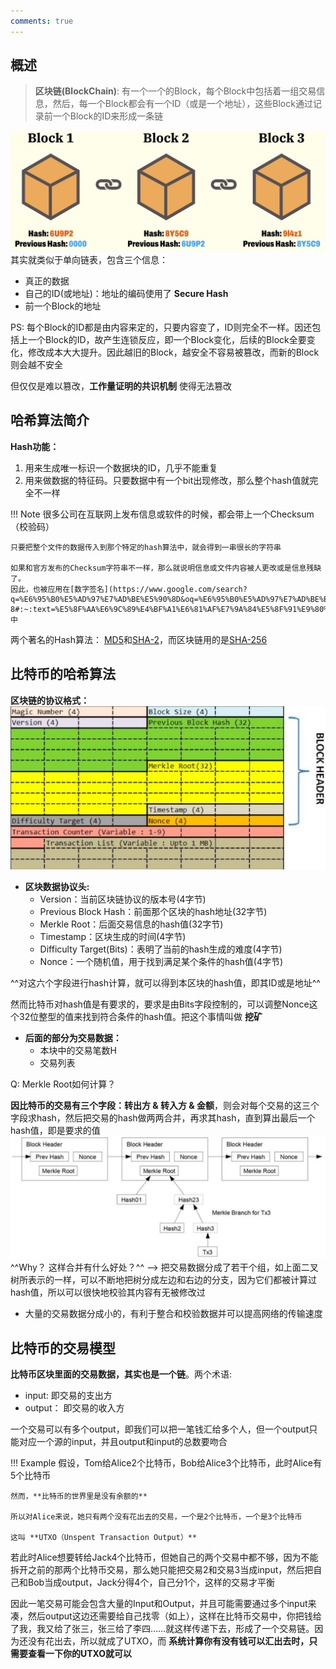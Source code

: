 ```yaml
---
comments: true
---
```


## 概述

> **区块链(BlockChain)**: 有一个一个的Block，每个Block中包括着一组交易信息，然后，每一个Block都会有一个ID（或是一个地址），这些Block通过记录前一个Block的ID来形成一条链

![blockChain](assets/blockChain.jpg)
其实就类似于单向链表，包含三个信息：

- 真正的数据
- 自己的ID(或地址)：地址的编码使用了 **Secure Hash**
- 前一个Block的地址

PS: 每个Block的ID都是由内容来定的，只要内容变了，ID则完全不一样。因还包括上一个Block的ID，故产生连锁反应，即一个Block变化，后续的Block全要变化，修改成本大大提升。因此越旧的Block，越安全不容易被篡改，而新的Block则会越不安全

但仅仅是难以篡改，**工作量证明的共识机制** 使得无法篡改

## 哈希算法简介

**Hash功能：**

1. 用来生成唯一标识一个数据块的ID，几乎不能重复
2. 用来做数据的特征码。只要数据中有一个bit出现修改，那么整个hash值就完全不一样

!!! Note
    很多公司在互联网上发布信息或软件的时候，都会带上一个Checksum（校验码）
    
    只要把整个文件的数据传入到那个特定的hash算法中，就会得到一串很长的字符串
    
    如果和官方发布的Checksum字符串不一样，那么就说明信息或文件内容被人更改或是信息残缺了。
    因此，也被应用在[数字签名](https://www.google.com/search?q=%E6%95%B0%E5%AD%97%E7%AD%BE%E5%90%8D&oq=%E6%95%B0%E5%AD%97%E7%AD%BE%E5%90%8D&gs_lcrp=EgZjaHJvbWUyBggAEEUYOTIGCAEQABgeMgYIAhAAGB4yBggDEAAYHjIGCAQQABgeMgYIBRAAGB4yBggGEAAYHjIGCAcQRRg90gEINTQ2M2oxajSoAgCwAgA&sourceid=chrome&ie=UTF-8#:~:text=%E5%8F%AA%E6%9C%89%E4%BF%A1%E6%81%AF%E7%9A%84%E5%8F%91%E9%80%81%E8%80%85%E6%89%8D%E8%83%BD%E4%BA%A7%E7%94%9F%E7%9A%84%E5%88%AB%E4%BA%BA%E6%97%A0%E6%B3%95%E4%BC%AA%E9%80%A0%E7%9A%84%E4%B8%80%E6%AE%B5%E6%95%B0%E5%AD%97%E4%B8%B2%EF%BC%8C%E8%BF%99%E6%AE%B5%E6%95%B0%E5%AD%97%E4%B8%B2%E5%90%8C%E6%97%B6%E4%B9%9F%E6%98%AF%E5%AF%B9%E4%BF%A1%E6%81%AF%E7%9A%84%E5%8F%91%E9%80%81%E8%80%85%E5%8F%91%E9%80%81%E4%BF%A1%E6%81%AF%E7%9C%9F%E5%AE%9E%E6%80%A7%E7%9A%84%E4%B8%80%E4%B8%AA%E6%9C%89%E6%95%88%E8%AF%81%E6%98%8E)中

两个著名的Hash算法： [MD5](https://en.wikipedia.org/wiki/MD5)和[SHA-2](https://en.wikipedia.org/wiki/SHA-2)，而区块链用的是[SHA-256](https://en.wikipedia.org/wiki/SHA-2)

## 比特币的哈希算法

**区块链的协议格式：**
![blockheader](assets/blockheader.jpg)

- **区块数据协议头:**
    - Version：当前区块链协议的版本号(4字节)
    - Previous Block Hash：前面那个区块的hash地址(32字节)
    - Merkle Root：后面交易信息的hash值(32字节)
    - Timestamp：区块生成的时间(4字节)
    - Difficulty Target(Bits)：表明了当前的hash生成的难度(4字节)
    - Nonce：一个随机值，用于找到满足某个条件的hash值(4字节)

^^对这六个字段进行hash计算，就可以得到本区块的hash值，即其ID或是地址^^

然而比特币对hash值是有要求的，要求是由Bits字段控制的，可以调整Nonce这个32位整型的值来找到符合条件的hash值。把这个事情叫做 **挖矿**

- **后面的部分为交易数据：**
    - 本块中的交易笔数H
    - 交易列表

Q: Merkle Root如何计算？

**因比特币的交易有三个字段：转出方 & 转入方 & 金额**，则会对每个交易的这三个字段求hash，然后把交易的hash做两两合并，再求其hash，直到算出最后一个hash值，即是要求的值
![merkle-root](assets/merkle-root.jpg)
^^Why？ 这样合并有什么好处？^^ --> 把交易数据分成了若干个组，如上面二叉树所表示的一样，可以不断地把树分成左边和右边的分支，因为它们都被计算过hash值，所以可以很快地校验其内容有无被修改过

- 大量的交易数据分成小的，有利于整合和校验数据并可以提高网络的传输速度

## 比特币的交易模型

**比特币区块里面的交易数据，其实也是一个链**。两个术语:

- input: 即交易的支出方
- output： 即交易的收入方

一个交易可以有多个output，即我们可以把一笔钱汇给多个人，但一个output只能对应一个源的input，并且output和input的总数要吻合

!!! Example
    假设，Tom给Alice2个比特币，Bob给Alice3个比特币，此时Alice有5个比特币
    
    然而，**比特币的世界里是没有余额的**
    
    所以对Alice来说，她只有两个没有花出去的交易，一个是2个比特币，一个是3个比特币
    
    这叫 **UTXO（Unspent Transaction Output）**

若此时Alice想要转给Jack4个比特币，但她自己的两个交易中都不够，因为不能拆开之前的那两个比特币交易，那么她只能把交易2和交易3当成input，然后把自己和Bob当成output，Jack分得4个，自己分1个，这样的交易才平衡

因此一笔交易可能会包含大量的Input和Output，并且可能需要通过多个input来凑，然后output这边还需要给自己找零（如上），这样在比特币交易中，你把钱给了我，我又给了张三，张三给了李四……就这样传递下去，形成了一个交易链。因为还没有花出去，所以就成了UTXO，而 **系统计算你有没有钱可以汇出去时，只需要查看一下你的UTXO就可以**